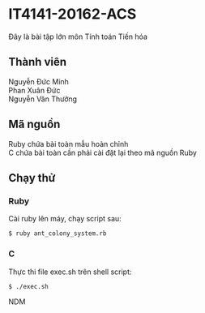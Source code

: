 # IT4141-20162-ACS
Đây là bài tập lớn môn Tính toán Tiến hóa
## Thành viên
Nguyễn Đức Minh<br />
Phan Xuân Đức<br />
Nguyễn Văn Thưởng<br />
## Mã nguồn
Ruby chứa bài toàn mẫu hoàn chỉnh<br />
C chứa bài toàn cần phải cài đặt lại theo mã nguồn Ruby<br />
## Chạy thử
### Ruby
Cài ruby lên máy, chạy script sau:
```
$ ruby ant_colony_system.rb
```
### C
Thực thi file exec.sh trên shell script:
```
$ ./exec.sh
```
NDM
